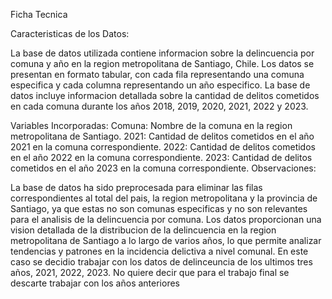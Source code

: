 Ficha Tecnica

Caracteristicas de los Datos:

La base de datos utilizada contiene informacion sobre la delincuencia por comuna y año en la region metropolitana de Santiago, Chile.
Los datos se presentan en formato tabular, con cada fila representando una comuna especifica y cada columna representando un año especifico.
La base de datos incluye informacion detallada sobre la cantidad de delitos cometidos en cada comuna durante los años 2018, 2019, 2020, 2021, 2022 y 2023.

Variables Incorporadas:
Comuna: Nombre de la comuna en la region metropolitana de Santiago.
2021: Cantidad de delitos cometidos en el año 2021 en la comuna correspondiente.
2022: Cantidad de delitos cometidos en el año 2022 en la comuna correspondiente.
2023: Cantidad de delitos cometidos en el año 2023 en la comuna correspondiente.
Observaciones:

La base de datos ha sido preprocesada para eliminar las filas correspondientes al total del pais, la region metropolitana y la provincia de Santiago, ya que estas no son comunas especificas y no son relevantes para el analisis de la delincuencia por comuna.
Los datos proporcionan una vision detallada de la distribucion de la delincuencia en la region metropolitana de Santiago a lo largo de varios años, lo que permite analizar tendencias y patrones en la incidencia delictiva a nivel comunal. En este caso se decidio trabajar con los datos de delinceuncia de los ultimos tres años, 2021, 2022, 2023. No quiere decir que para el trabajo final se descarte trabajar con los años anteriores
